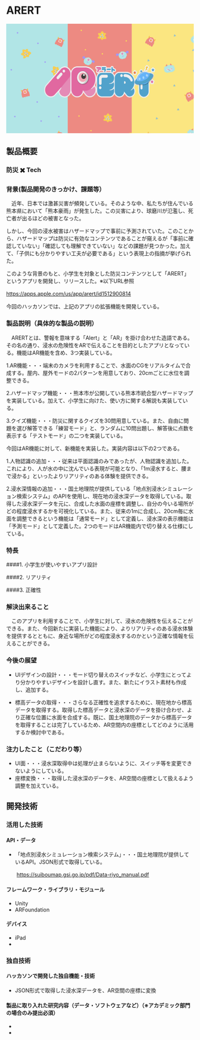 # ARERT

[![Product Name](samune_v2.png)](https://drive.google.com/file/d/1rT0w-jNV-Sbj2dOTT2eChsUPFTaGHmiP/view?usp=sharing)

## 製品概要
### 防災 ✖️ Tech

### 背景(製品開発のきっかけ、課題等）
　近年、日本では激甚災害が頻発している。そのような中、私たちが住んでいる熊本県において「熊本豪雨」が発生した。この災害により、球磨川が氾濫し、死亡者が出るほどの被害となった。
 
  しかし、今回の浸水被害はハザードマップで事前に予測されていた。このことから、ハザードマップは防災に有効なコンテンツであることが窺えるが「事前に確認していない」「確認しても理解できていない」などの課題が見つかった。加えて、「子供にも分かりやすい工夫が必要である」という表現上の指摘が挙げられた。
 
このような背景のもと、小学生を対象とした防災コンテンツとして「ARERT」というアプリを開発し、リリースした。※以下URL参照

https://apps.apple.com/us/app/arert/id1512900814
　

今回のハッカソンでは、上記のアプリの拡張機能を開発している。

### 製品説明（具体的な製品の説明）
　ARERTとは、警報を意味する「Alert」と「AR」を掛け合わせた造語である。その名の通り、浸水の危険性をARで伝えることを目的としたアプリとなっている。機能はAR機能を含め、3つ実装している。
 
1.AR機能・・・端末のカメラを利用することで、水面のCGをリアルタイムで合成する。屋内、屋外モードの2パターンを用意しており、20cmごとに水位を調整できる。

2.ハザードマップ機能・・・熊本市が公開している熊本市統合型ハザードマップを実装している。加えて、小学生に向けた、使い方に関する解説も実装している。

3.クイズ機能・・・防災に関するクイズを30問用意している。また、自由に問題を選び解答できる「練習モード」と、ランダムに10問出題し、解答後に点数を表示する「テストモード」の二つを実装している。

今回はAR機能に対して、新機能を実装した。実装内容は以下の2つである。

1.人物認識の追加・・・従来は平面認識のみであったが、人物認識を追加した。これにより、人が水の中に沈んでいる表現が可能となり、「1m浸水すると、腰まで浸かる」といったよりリアリティのある体験を提供できる。

2.浸水深情報の追加・・・国土地理院が提供している「地点別浸水シミュレーション検索システム」のAPIを使用し、現在地の浸水深データを取得している。取得した浸水深データを元に、合成した水面の座標を調整し、自分の今いる場所がどの程度浸水するかを可視化している。また、従来の1mに合成し、20cm毎に水面を調整できるという機能は「通常モード」として定義し、浸水深の表示機能は「予測モード」として定義した。2つのモードはAR機能内で切り替える仕様にしている。

### 特長
####1. 小学生が使いやすいアプリ設計

####2. リアリティ

####3. 正確性

### 解決出来ること
　このアプリを利用することで、小学生に対して、浸水の危険性を伝えることができる。また、今回新たに実装した機能により、よりリアリティのある浸水体験を提供するとともに、身近な場所がどの程度浸水するのかという正確な情報を伝えることができる。
 
### 今後の展望
* UIデザインの設計・・・モード切り替えのスイッチなど、小学生にとってより分かりやすいデザインを設計し直す。また、新たにイラスト素材も作成し、追加する。

* 標高データの取得・・・さらなる正確性を追求するために、現在地から標高データを取得する。取得した標高データと浸水深のデータを掛け合わせ、より正確な位置に水面を合成する。既に、国土地理院のデータから標高データを取得することは完了しているため、AR空間内の座標としてどのように活用するか検討中である。

### 注力したこと（こだわり等）
* UI面・・・浸水深取得中は処理が止まらないように、スイッチ等を変更できないようにしている。
* 座標変換・・・取得した浸水深のデータを、AR空間の座標として扱えるよう調整を加えている。

## 開発技術
### 活用した技術
#### API・データ
* 「地点別浸水シミュレーション検索システム」・・・国土地理院が提供しているAPI。JSON形式で取得している。

　　https://suiboumap.gsi.go.jp/pdf/Data-riyo_manual.pdf

#### フレームワーク・ライブラリ・モジュール
* Unity 
* ARFoundation

#### デバイス
* iPad
* 

### 独自技術
#### ハッカソンで開発した独自機能・技術
* JSON形式で取得した浸水深データを、AR空間の座標に変換

#### 製品に取り入れた研究内容（データ・ソフトウェアなど）（※アカデミック部門の場合のみ提出必須）
* 
* 
